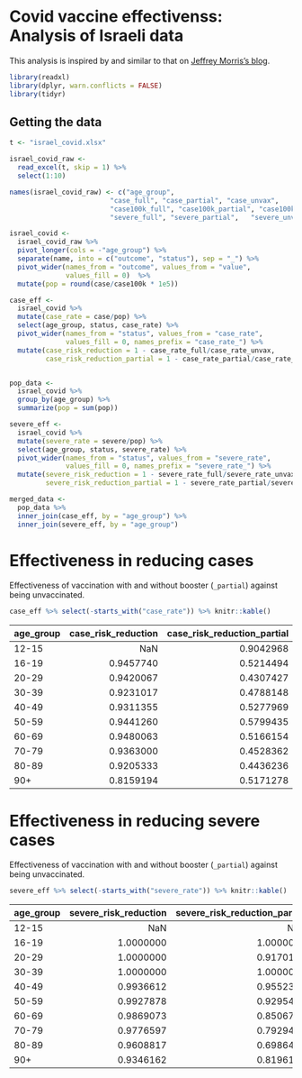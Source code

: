 Covid vaccine effectivenss: Analysis of Israeli data
================

This analysis is inspired by and similar to that on [Jeffrey Morris’s
blog](https://www.covid-datascience.com/post/israeli-data-how-can-efficacy-vs-severe-disease-be-strong-when-60-of-hospitalized-are-vaccinated).

``` r
library(readxl)
library(dplyr, warn.conflicts = FALSE)
library(tidyr)
```

## Getting the data

``` r
t <- "israel_covid.xlsx"

israel_covid_raw <- 
  read_excel(t, skip = 1) %>%
  select(1:10)

names(israel_covid_raw) <- c("age_group",   
                         "case_full", "case_partial", "case_unvax",
                         "case100k_full", "case100k_partial", "case100k_unvax", 
                         "severe_full", "severe_partial",   "severe_unvax")
```

``` r
israel_covid <- 
  israel_covid_raw %>%
  pivot_longer(cols = -"age_group") %>%
  separate(name, into = c("outcome", "status"), sep = "_") %>%
  pivot_wider(names_from = "outcome", values_from = "value",
              values_fill = 0)  %>%
  mutate(pop = round(case/case100k * 1e5))

case_eff <- 
  israel_covid %>%
  mutate(case_rate = case/pop) %>%
  select(age_group, status, case_rate) %>%
  pivot_wider(names_from = "status", values_from = "case_rate", 
              values_fill = 0, names_prefix = "case_rate_") %>%
  mutate(case_risk_reduction = 1 - case_rate_full/case_rate_unvax,
         case_risk_reduction_partial = 1 - case_rate_partial/case_rate_unvax)


pop_data <-
  israel_covid %>%
  group_by(age_group) %>%
  summarize(pop = sum(pop))

severe_eff <-
  israel_covid %>%
  mutate(severe_rate = severe/pop) %>%
  select(age_group, status, severe_rate) %>%
  pivot_wider(names_from = "status", values_from = "severe_rate", 
              values_fill = 0, names_prefix = "severe_rate_") %>%
  mutate(severe_risk_reduction = 1 - severe_rate_full/severe_rate_unvax,
         severe_risk_reduction_partial = 1 - severe_rate_partial/severe_rate_unvax)

merged_data <-
  pop_data %>%
  inner_join(case_eff, by = "age_group") %>%
  inner_join(severe_eff, by = "age_group")
```

# Effectiveness in reducing cases

Effectiveness of vaccination with and without booster (`_partial`)
against being unvaccinated.

``` r
case_eff %>% select(-starts_with("case_rate")) %>% knitr::kable()
```

| age_group | case_risk_reduction | case_risk_reduction_partial |
|:----------|--------------------:|----------------------------:|
| 12-15     |                 NaN |                   0.9042968 |
| 16-19     |           0.9457740 |                   0.5214494 |
| 20-29     |           0.9420067 |                   0.4307427 |
| 30-39     |           0.9231017 |                   0.4788148 |
| 40-49     |           0.9311355 |                   0.5277969 |
| 50-59     |           0.9441260 |                   0.5799435 |
| 60-69     |           0.9480063 |                   0.5166154 |
| 70-79     |           0.9363000 |                   0.4528362 |
| 80-89     |           0.9205333 |                   0.4436236 |
| 90+       |           0.8159194 |                   0.5171278 |

# Effectiveness in reducing severe cases

Effectiveness of vaccination with and without booster (`_partial`)
against being unvaccinated.

``` r
severe_eff %>% select(-starts_with("severe_rate")) %>% knitr::kable()
```

| age_group | severe_risk_reduction | severe_risk_reduction_partial |
|:----------|----------------------:|------------------------------:|
| 12-15     |                   NaN |                           NaN |
| 16-19     |             1.0000000 |                     1.0000000 |
| 20-29     |             1.0000000 |                     0.9170177 |
| 30-39     |             1.0000000 |                     1.0000000 |
| 40-49     |             0.9936612 |                     0.9552369 |
| 50-59     |             0.9927878 |                     0.9295448 |
| 60-69     |             0.9869073 |                     0.8506755 |
| 70-79     |             0.9776597 |                     0.7929483 |
| 80-89     |             0.9608817 |                     0.6986413 |
| 90+       |             0.9346162 |                     0.8196167 |
